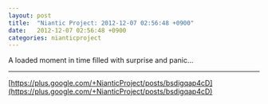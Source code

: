 ```yaml
---
layout: post
title:  "Niantic Project: 2012-12-07 02:56:48 +0900"
date:   2012-12-07 02:56:48 +0900
categories: nianticproject
---
```

A loaded moment in time filled with surprise and panic...
- - -
[https://plus.google.com/+NianticProject/posts/bsdigqap4cD](https://plus.google.com/+NianticProject/posts/bsdigqap4cD)
